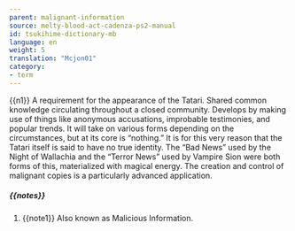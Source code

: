 ```yaml
---
parent: malignant-information
source: melty-blood-act-cadenza-ps2-manual
id: tsukihime-dictionary-mb
language: en
weight: 5
translation: "Mcjon01"
category:
- term
---
```


{{n1}}
A requirement for the appearance of the Tatari. Shared common knowledge circulating throughout a closed community.
Develops by making use of things like anonymous accusations, improbable testimonies, and popular trends. It will take on various forms depending on the circumstances, but at its core is “nothing.” It is for this very reason that the Tatari itself is said to have no true identity.
The “Bad News” used by the Night of Wallachia and the “Terror News” used by Vampire Sion were both forms of this, materialized with magical energy. The creation and control of malignant copies is a particularly advanced application.

##### {{notes}}

1. {{note1}} Also known as Malicious Information.
